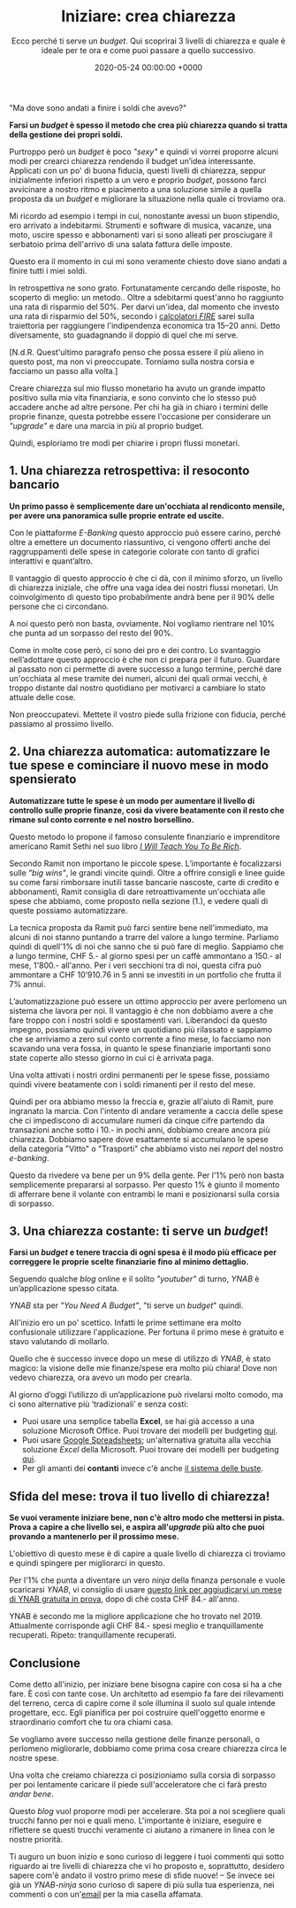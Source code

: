 ﻿---
layout: post
title: "Iniziare: crea chiarezza"
subtitle: "Ecco perché ti serve un <i>budget</i>. Qui scoprirai 3 livelli di chiarezza e quale è ideale per te ora e come puoi passare a quello successivo."
date: 2020-05-24 00:00:00 +0000
categories:
author:
comments: true
img_src: caffe.jpg
img_alt: Caffè
---

"Ma dove sono andati a finire i soldi che avevo?"

**Farsi un _budget_ è spesso il metodo che crea più chiarezza quando si tratta della gestione dei propri soldi.**

Purtroppo però un _budget_ è poco _"sexy"_ e quindi vi vorrei proporre alcuni modi per crearci chiarezza rendendo il budget un’idea interessante. Applicati con un po' di buona fiducia, questi livelli di chiarezza, seppur inizialmente inferiori rispetto a un vero e proprio _budget_, possono farci avvicinare a nostro ritmo e piacimento a una soluzione simile a quella proposta da un _budget_ e migliorare la situazione nella quale ci troviamo ora.

Mi ricordo ad esempio i tempi in cui, nonostante avessi un buon stipendio, ero arrivato a indebitarmi. Strumenti e software di musica, vacanze, una moto, uscire spesso e abbonamenti vari si sono alleati per prosciugare il serbatoio prima dell'arrivo di una salata fattura delle imposte.

Questo era il momento in cui mi sono veramente chiesto dove siano andati a finire tutti i miei soldi.

In retrospettiva ne sono grato. Fortunatamente cercando delle risposte, ho scoperto di meglio: un metodo.. Oltre a sdebitarmi quest'anno ho raggiunto una rata di risparmio del 50%. Per darvi un'idea, dal momento che investo una rata di risparmio del 50%, secondo i [calcolatori _FIRE_](https://millennialmoney.com/calculators/fire-calculator/)  sarei sulla traiettoria per raggiungere l'indipendenza economica tra 15–20 anni. Detto diversamente, sto guadagnando il doppio di quel che mi serve.

[N.d.R. Quest'ultimo paragrafo penso che possa essere il più alieno in questo post, ma non vi preoccupate. Torniamo sulla nostra corsia e facciamo un passo alla volta.]

Creare chiarezza sul mio flusso monetario ha avuto un grande impatto positivo sulla mia vita finanziaria, e sono convinto che lo stesso può accadere anche ad altre persone. Per chi  ha già in chiaro i termini delle proprie finanze, questa potrebbe essere l'occasione per considerare un _"upgrade"_ e dare una marcia in più al proprio budget.

Quindi, esploriamo tre modi per chiarire i propri flussi monetari.

## 1. Una chiarezza retrospettiva: il resoconto bancario
**Un primo passo è semplicemente dare un'occhiata al rendiconto mensile, per avere una panoramica sulle proprie entrate ed uscite.**

Con le piattaforme _E-Banking_ questo approccio può essere carino, perché oltre a emettere un documento riassuntivo, ci vengono offerti anche dei raggruppamenti delle spese in categorie colorate con tanto di grafici interattivi e quant’altro.

Il vantaggio di questo approccio è che ci dà, con il minimo sforzo, un livello di chiarezza iniziale, che offre una vaga idea dei nostri flussi monetari. Un coinvolgimento di questo tipo probabilmente andrà bene per il 90% delle persone che ci circondano.

A noi questo però non basta, ovviamente. Noi vogliamo rientrare nel 10% che punta ad un sorpasso del resto del 90%.

Come in molte cose però, ci sono dei pro e dei contro. Lo svantaggio nell’adottare questo approccio è che non ci prepara per il futuro. Guardare al passato non ci permette di avere successo a lungo termine, perché dare un'occhiata al mese tramite dei numeri, alcuni dei quali ormai vecchi, è troppo distante dal nostro quotidiano per motivarci a cambiare lo stato attuale delle cose.

Non preoccupatevi. Mettete il vostro piede sulla frizione con fiducia, perché passiamo al prossimo livello.

## 2. Una chiarezza automatica: automatizzare le tue spese e cominciare il nuovo mese in modo spensierato
**Automatizzare tutte le spese è un modo per aumentare il livello di controllo sulle proprie finanze, così da vivere beatamente con il resto che rimane sul conto corrente e nel nostro borsellino.**

Questo metodo lo propone il famoso consulente finanziario e imprenditore americano Ramit Sethi nel suo libro [_I Will Teach You To Be Rich_](https://www.amazon.it/gp/product/B07GNXPP4P/ref=as_li_tl?ie=UTF8&camp=3414&creative=21718&creativeASIN=B07GNXPP4P&linkCode=as2&tag=andiambene-21&linkId=5bab1a8bf37282b0aae2dc74cf1e5b64).

Secondo Ramit non importano le piccole spese. L’importante è focalizzarsi sulle _"big wins"_, le grandi vincite quindi. Oltre a offrire consigli e linee guide su come farsi rimborsare inutili tasse bancarie nascoste, carte di credito e abbonamenti, Ramit consiglia di dare retroattivamente un'occhiata alle spese che abbiamo, come proposto nella sezione (1.), e vedere quali di queste possiamo automatizzare.

La tecnica proposta da Ramit può farci sentire bene nell'immediato, ma alcuni di noi stanno puntando a  trarre del valore a lungo termine. Parliamo quindi di quell'1% di noi che sanno che si può fare di meglio. Sappiamo che a lungo termine, CHF 5.- al giorno spesi per un caffè ammontano a 150.- al mese, 1'800.- all'anno. Per i veri secchioni tra di noi, questa cifra può ammontare a CHF 10’910.76 in 5 anni se investiti in un portfolio che frutta il 7% annui.

L’automatizzazione può essere un ottimo approccio per avere perlomeno un sistema che lavora per noi. Il vantaggio è che non dobbiamo avere a che fare troppo con i nostri soldi e spostamenti vari. Liberandoci da questo impegno, possiamo quindi vivere un quotidiano più rilassato e sappiamo che se arriviamo a zero sul conto corrente a fino mese, lo facciamo non scavando una vera fossa, in quanto le spese finanziarie importanti sono state coperte allo stesso giorno in cui ci è arrivata paga.

Una volta attivati i nostri  ordini permanenti per le spese fisse, possiamo quindi vivere beatamente con i soldi rimanenti per il resto del mese.

Quindi per ora abbiamo messo la freccia e, grazie all'aiuto di Ramit, pure ingranato la marcia.
Con l'intento di andare veramente a caccia delle spese che ci impediscono di accumulare numeri da cinque cifre partendo da transazioni anche sotto i 10.- in pochi anni, dobbiamo creare ancora più chiarezza. Dobbiamo sapere dove esattamente si accumulano le spese della categoria "Vitto" o "Trasporti" che abbiamo visto nei _report_ del nostro _e-banking_.

Questo da rivedere va bene per un 9% della gente. Per l'1% però non basta semplicemente prepararsi al sorpasso. Per questo 1% è giunto il momento di afferrare bene il volante con entrambi le mani e posizionarsi sulla corsia di sorpasso.

## 3. Una chiarezza costante: ti serve un _budget_!
**Farsi un _budget_ e tenere traccia di ogni spesa è il modo più efficace per correggere le proprie scelte finanziarie fino al minimo dettaglio.**

Seguendo qualche _blog_ online e il solito _"youtuber"_ di turno, _YNAB_ è un’applicazione spesso citata.

_YNAB_ sta per _"You Need A Budget"_, "ti serve un _budget_" quindi.

All'inizio ero un po' scettico. Infatti le prime settimane era molto confusionale utilizzare l'applicazione. Per fortuna il primo mese è gratuito e stavo valutando di mollarlo.

Quello che è successo invece dopo un mese di utilizzo di _YNAB_, è stato magico: la visione delle mie finanze/spese era molto più chiara! Dove non vedevo chiarezza, ora avevo un modo per crearla.

Al giorno d’oggi l’utilizzo di un’applicazione può rivelarsi molto comodo, ma ci sono alternative più ‘tradizionali’ e senza costi:
- Puoi usare una semplice tabella **Excel**, se hai già accesso a una soluzione Microsoft Office. Puoi trovare dei modelli per budgeting [qui](https://templates.office.com/en-us/budgets).
- Puoi usare [Google Spreadsheets](https://www.google.com/sheets/about/); un'alternativa gratuita alla vecchia soluzione _Excel_ della Microsoft. Puoi trovare dei modelli per budgeting [qui](https://www.tillerhq.com/free-google-sheets-budget-templates/).
- Per gli amanti dei **contanti** invece c'è anche [il sistema delle buste](https://www.wikihow.it/Rispettare-un-Budget-Usando-il-Sistema-delle-Buste).

## Sfida del mese: trova il tuo livello di chiarezza!
**Se vuoi veramente iniziare bene, non c'è altro modo che mettersi in pista. Prova a capire a che livello sei, e aspira all'_upgrade_ più alto che puoi provando a mantenerlo per il prossimo mese.**

L'obiettivo di questo mese è di capire a quale livello di chiarezza ci troviamo e quindi spingere per migliorarci in questo.

Per l'1% che punta a diventare un vero _ninja_ della finanza personale e vuole scaricarsi _YNAB_, vi consiglio di usare [questo link per aggiudicarvi un mese di YNAB gratuita in prova](https://ynab.com/referral/?ref=-JVzYeMY0613nzSe&utm_source=customer_referral), dopo di ché costa CHF 84.- all'anno.

YNAB è secondo me la migliore applicazione che ho trovato nel 2019. Attualmente corrisponde agli CHF 84.- spesi meglio e tranquillamente recuperati. Ripeto: tranquillamente recuperati.

## Conclusione
Come detto all'inizio, per iniziare bene bisogna capire con cosa si ha a che fare. È così con tante cose. Un architetto ad esempio fa fare dei rilevamenti del terreno, cerca di capire come il sole illumina il suolo sul quale intende progettare, ecc. Egli pianifica per poi costruire quell'oggetto enorme e straordinario comfort che tu ora chiami casa.

Se vogliamo avere successo nella gestione delle finanze personali, o perlomeno migliorarle, dobbiamo come prima cosa creare chiarezza circa le nostre spese.

Una volta che creiamo chiarezza ci posizioniamo sulla corsia di sorpasso per poi lentamente caricare il piede sull'acceleratore che ci farà presto _andar bene_.

Questo _blog_ vuol proporre modi per accelerare. Sta poi a noi scegliere quali trucchi fanno per noi e quali meno. L'importante è iniziare, eseguire e riflettere se questi trucchi veramente ci aiutano a rimanere in linea con le nostre priorità.

Ti auguro un buon inizio e sono curioso di leggere i tuoi commenti qui sotto riguardo ai tre livelli di chiarezza che vi ho proposto e, soprattutto, desidero sapere com'è andato il vostro primo mese di sfide nuove! – Se invece sei già un _YNAB-ninja_ sono curioso di sapere di più sulla tua esperienza, nei commenti o con un'[email](mailto:andiambene@gmail.com) per la mia casella affamata.
